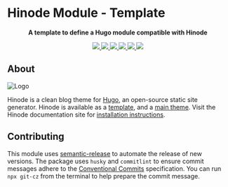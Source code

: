 # Hinode Module - Template

<!-- Tagline -->
<p align="center">
    <b>A template to define a Hugo module compatible with Hinode</b>
    <br />
</p>

<!-- Badges -->
<p align="center">
    <a href="https://gohugo.io" alt="Hugo website">
        <img src="https://img.shields.io/badge/generator-hugo-brightgreen">
    </a>
    <a href="https://gethinode.com" alt="Hinode theme">
        <img src="https://img.shields.io/badge/theme-hinode-blue">
    </a>
    <a href="https://github.com/oolonek/mod-map/commits/main" alt="Last commit">
        <img src="https://img.shields.io/github/last-commit/oolonek/mod-map.svg">
    </a>
    <a href="https://github.com/oolonek/mod-map/issues" alt="Issues">
        <img src="https://img.shields.io/github/issues/oolonek/mod-map.svg">
    </a>
    <a href="https://github.com/oolonek/mod-map/pulls" alt="Pulls">
        <img src="https://img.shields.io/github/issues-pr-raw/oolonek/mod-map.svg">
    </a>
    <a href="https://github.com/oolonek/mod-map/blob/main/LICENSE" alt="License">
        <img src="https://img.shields.io/github/license/oolonek/mod-map">
    </a>
</p>

## About

![Logo](https://raw.githubusercontent.com/gethinode/hinode/main/static/img/logo.png)

Hinode is a clean blog theme for [Hugo][hugo], an open-source static site generator. Hinode is available as a [template][repository_template], and a [main theme][repository]. <!-- This repository maintains a Hugo module to add [module][module] to a Hinode site. --> Visit the Hinode documentation site for [installation instructions][hinode_docs].

## Contributing

This module uses [semantic-release][semantic-release] to automate the release of new versions. The package uses `husky` and `commitlint` to ensure commit messages adhere to the [Conventional Commits][conventionalcommits] specification. You can run `npx git-cz` from the terminal to help prepare the commit message.

<!-- ## Configuration

This module supports the following parameters (see the section `params.modules` in `config.toml`):

| Setting                   | Default | Description |
|---------------------------|---------|-------------| -->

<!-- MARKDOWN LINKS -->
[hugo]: https://gohugo.io
[hinode_docs]: https://gethinode.com
<!-- [module]: https://example.com -->
[repository]: https://github.com/gethinode/hinode.git
[repository_template]: https://github.com/gethinode/template.git
[conventionalcommits]: https://www.conventionalcommits.org
[husky]: https://typicode.github.io/husky/
[semantic-release]: https://semantic-release.gitbook.io/
